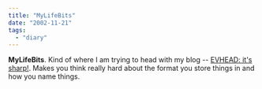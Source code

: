 ```yaml
---
title: "MyLifeBits"
date: "2002-11-21"
tags: 
  - "diary"
---
```


**MyLifeBits**. Kind of where I am trying to head with my blog -- [EVHEAD: it's sharp!](http://www.evhead.com/archives/2002_11_01_arch.asp#85701690). Makes you think really hard about the format you store things in and how you name things.
